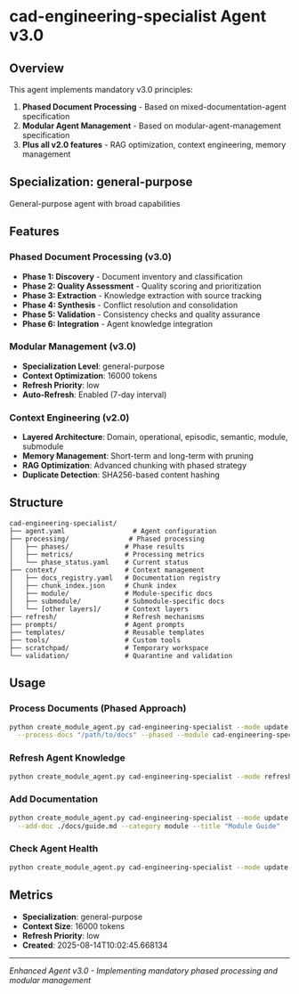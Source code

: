 # cad-engineering-specialist Agent v3.0

## Overview
This agent implements mandatory v3.0 principles:
1. **Phased Document Processing** - Based on mixed-documentation-agent specification
2. **Modular Agent Management** - Based on modular-agent-management specification
3. **Plus all v2.0 features** - RAG optimization, context engineering, memory management

## Specialization: general-purpose
General-purpose agent with broad capabilities

## Features

### Phased Document Processing (v3.0)
- **Phase 1: Discovery** - Document inventory and classification
- **Phase 2: Quality Assessment** - Quality scoring and prioritization
- **Phase 3: Extraction** - Knowledge extraction with source tracking
- **Phase 4: Synthesis** - Conflict resolution and consolidation
- **Phase 5: Validation** - Consistency checks and quality assurance
- **Phase 6: Integration** - Agent knowledge integration

### Modular Management (v3.0)
- **Specialization Level**: general-purpose
- **Context Optimization**: 16000 tokens
- **Refresh Priority**: low
- **Auto-Refresh**: Enabled (7-day interval)

### Context Engineering (v2.0)
- **Layered Architecture**: Domain, operational, episodic, semantic, module, submodule
- **Memory Management**: Short-term and long-term with pruning
- **RAG Optimization**: Advanced chunking with phased strategy
- **Duplicate Detection**: SHA256-based content hashing

## Structure
```
cad-engineering-specialist/
├── agent.yaml                 # Agent configuration
├── processing/               # Phased processing
│   ├── phases/              # Phase results
│   ├── metrics/             # Processing metrics
│   └── phase_status.yaml    # Current status
├── context/                 # Context management
│   ├── docs_registry.yaml   # Documentation registry
│   ├── chunk_index.json     # Chunk index
│   ├── module/              # Module-specific docs
│   ├── submodule/           # Submodule-specific docs
│   └── [other layers]/      # Context layers
├── refresh/                 # Refresh mechanisms
├── prompts/                 # Agent prompts
├── templates/               # Reusable templates
├── tools/                   # Custom tools
├── scratchpad/              # Temporary workspace
└── validation/              # Quarantine and validation
```

## Usage

### Process Documents (Phased Approach)
```bash
python create_module_agent.py cad-engineering-specialist --mode update \
  --process-docs "/path/to/docs" --phased --module cad-engineering-specialist
```

### Refresh Agent Knowledge
```bash
python create_module_agent.py cad-engineering-specialist --mode refresh
```

### Add Documentation
```bash
python create_module_agent.py cad-engineering-specialist --mode update \
  --add-doc ./docs/guide.md --category module --title "Module Guide"
```

### Check Agent Health
```bash
python create_module_agent.py cad-engineering-specialist --mode update --health-check
```

## Metrics
- **Specialization**: general-purpose
- **Context Size**: 16000 tokens
- **Refresh Priority**: low
- **Created**: 2025-08-14T10:02:45.668134

---
*Enhanced Agent v3.0 - Implementing mandatory phased processing and modular management*
